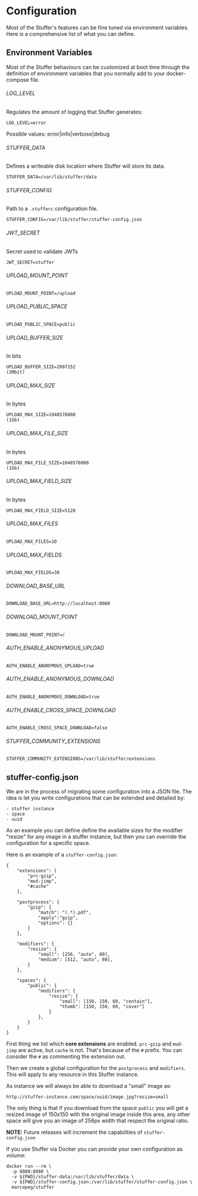 # Configuration

Most of the Stuffer's features can be fine tuned via environment variables.
Here is a comprehensive list of what you can define.

## Environment Variables

Most of the Stuffer behaviours can be customized at boot time through the
definition of environment variables that you normally add to your
docker-compose file.

###### LOG_LEVEL

Regulates the amount of logging that Stuffer generates: 

    LOG_LEVEL=error

Possible values: error|info|verbose|debug

###### STUFFER_DATA

Defines a writeable disk location where Stuffer will store its data.

    STUFFER_DATA=/var/lib/stuffer/data

###### STUFFER_CONFIG

Path to a `.stufferc` configuration file.

    STUFFER_CONFIG=/var/lib/stuffer/stuffer-config.json

###### JWT_SECRET

Secret used to validate JWTs

    JWT_SECRET=stuffer

###### UPLOAD_MOUNT_POINT

    UPLOAD_MOUNT_POINT=/upload

###### UPLOAD_PUBLIC_SPACE

    UPLOAD_PUBLIC_SPACE=public
    
###### UPLOAD_BUFFER_SIZE

In bits

    UPLOAD_BUFFER_SIZE=2097152
    (2Mbit)

###### UPLOAD_MAX_SIZE

In bytes

    UPLOAD_MAX_SIZE=1048576000
    (1Gb)

###### UPLOAD_MAX_FILE_SIZE

In bytes

    UPLOAD_MAX_FILE_SIZE=1048576000
    (1Gb)

###### UPLOAD_MAX_FIELD_SIZE

In bytes

    UPLOAD_MAX_FIELD_SIZE=5120

###### UPLOAD_MAX_FILES

    UPLOAD_MAX_FILES=10

###### UPLOAD_MAX_FIELDS

    UPLOAD_MAX_FIELDS=30

###### DOWNLOAD_BASE_URL

    DOWNLOAD_BASE_URL=http://localhost:8080

###### DOWNLOAD_MOUNT_POINT

    DOWNLOAD_MOUNT_POINT=/

###### AUTH_ENABLE_ANONYMOUS_UPLOAD

    AUTH_ENABLE_ANONYMOUS_UPLOAD=true

###### AUTH_ENABLE_ANONYMOUS_DOWNLOAD

    AUTH_ENABLE_ANONYMOUS_DOWNLOAD=true

###### AUTH_ENABLE_CROSS_SPACE_DOWNLOAD

    AUTH_ENABLE_CROSS_SPACE_DOWNLOAD=false

###### STUFFER_COMMUNITY_EXTENSIONS

    STUFFER_COMMUNITY_EXTENSIONS=/var/lib/stuffer/extensions

## stuffer-config.json

We are in the process of migrating some configuration into a JSON file.
The idea is let you write configurations that can be extended and detailed by:

    - stuffer instance
    - space
    - uuid

As an example you can define define the available sizes for the modifier "resize"
for any image in a stuffer instance, but then you can override the configuration
for a specific space.

Here is an example of a `stuffer-config.json`:

    {
        "extensions": [
            "prc-gzip",
            "mod-jimp",
            "#cache"
        ],

        "postprocess": {
            "gzip": {
                "match": "(.*).pdf",
                "apply":"gzip",
                "options": {}
            }
        },

        "modifiers": {
            "resize": {
                "small": [256, "auto", 80],
                "medium": [512, "auto", 80],
            }
        },

        "spaces": {
            "public": {
                "modifiers": {
                    "resize": {
                        "small": [150, 150, 60, "contain"],
                        "thumb": [150, 150, 60, "cover"]
                    }
                },
            }
        }
    }

First thing we list which **core extensions** are enabled. `prc-gzip` and `mod-jimp` 
are active, but `cache` is not. That's because of the `#` prefix. You can consider
the `#` as commenting the extension out.

Then we create a global configuration for the `postprocess` and `modifiers`. This
will apply to any resource in this Stuffer instance.

As instance we will always be able to download a "small" image as:  

    http://stuffer-instance.com/space/uuid/image.jpg?resize=small

The only thing is that if you download from the space `public` you will get a
resized image of 150x150 with the original image inside this area, any other space
will give you an image of 256px width that respect the original ratio.

**NOTE:** Future releases will increment the capabilities of `stuffer-config.json`

If you use Stuffer via Docker you can provide your own configuration as volume:

    docker run --rm \
      -p 8080:8080 \
      -v ${PWD}/stuffer-data:/var/lib/stuffer/data \
      -v ${PWD}/stuffer-config.json:/var/lib/stuffer/stuffer-config.json \
      marcopeg/stuffer



